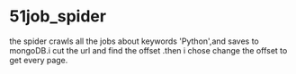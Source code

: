 # 51job_spider
the spider crawls all the jobs about keywords 'Python',and saves to mongoDB.i cut the url and find the offset .then i chose change the offset to get every page. 
